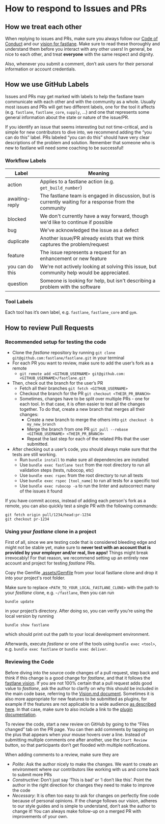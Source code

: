 # How to respond to Issues and PRs

## How we treat each other  

When replying to issues and PRs, make sure you always follow our [Code of Conduct](CODE_OF_CONDUCT.md) and our [vision for fastlane](VISION.md). Make sure to read these thoroughly and understand them before you interact with any other users! In general, be nice to each other, and treat **everyone** with the same respect and dignity.

Also, whenever you submit a comment, don’t ask users for their personal information or account credentials.

## How we use GitHub Labels

Issues and PRs may get marked with labels to help the fastlane team communicate with each other and with the community as a whole. Usually most issues and PRs will get two different labels, one for the tool it affects (e.g. `fastlane`, `fastlane_core`, `supply`, ...) and one that represents some general information about the state or nature of the issue/PR.

If you identify an issue that seems interesting but not time-critical, and is simple for new contributors to dive into, we recommend adding the “you can do this” label. PRs labeled “you can do this” should have very clear descriptions of the problem and solution. Remember that someone who is new to fastlane will need some coaching to be successful!

### Workflow Labels

| Label | Meaning|
| ----- | ------ |
| action | Applies to a fastlane action (e.g. `get_build_number`) |
| awaiting-reply | The fastlane team is engaged in discussion, but is currently waiting for a response from the community |
| blocked | We don't currently have a way forward, though we'd like to continue if possible |
| bug | We've acknowledged the issue as a defect |
| duplicate | Another issue/PR already exists that we think captures the problem/request |
| feature | The issue represents a request for an enhancement or new feature |
| you can do this | We're not actively looking at solving this issue, but community help would be appreciated.  |
| question | Someone is looking for help, but isn't describing a problem with the software |

### Tool Labels

Each tool has it’s own label, e.g. `fastlane`, `fastlane_core` and `gym`.

## How to review Pull Requests

### Recommended setup for testing the code

- Clone the _fastlane_ repository by running  `git clone git@github.com:fastlane/fastlane.git` in your terminal
- For each PR you want to review, make sure to add the user’s fork as a remote
  - `git remote add <GITHUB_USERNAME> git@github.com:<GITHUB_USERNAME>/fastlane.git`
- Then, check out the branch for the user’s PR
  - Fetch all their branches `git fetch <GITHUB_USERNAME>`
  - Checkout the branch for the PR `git checkout <THEIR_PR_BRANCH>`
  - Sometimes, changes have to be split over multiple PRs - one for each tool. In that case, it is often easier to test all the changes together. To do that, create a new branch that merges all their changes:
    - Create a new branch to merge the others into `git checkout -b my_new_branch`
    - Merge the branch from one PR `git pull --rebase <GITHUB_USERNAME> <THEIR_PR_BRANCH>`
    - Repeat the last step for each of the related PRs that the user submitted.
- After checking out a user’s code, you should always make sure that the tests are still working.
  - Run `bundle install` to make sure all dependencies are installed
  - Use `bundle exec fastlane test` from the root directory to run all validation steps (tests, rubocop, etc)
  - Use `bundle exec rspec` from the root directory to run all tests
  - Use `bundle exec rspec [tool_name]` to run all tests for a specific tool
  - Use `bundle exec rubocop -a` to run the linter and autocorrect many of the issues it found

If you have commit access, instead of adding each person's fork as a remote, you can also quickly test a single PR with the following commands:

```
git fetch origin pull/1234/head:pr-1234
git checkout pr-1234
```

### Using your _fastlane_ clone in a project

First of all, since we are testing code that is considered bleeding edge and might not be stable yet, make sure to **never test with an account that is provided by your employer and/or real, live apps!** Things might break irrevocably! For that reason, we recommend setting up an entirely new account and project for testing _fastlane_ PRs.

Copy the Gemfile [.assets/Gemfile](.assets/Gemfile) from your local fastlane clone and drop it into your project's root folder.

Make sure to replace `<PATH_TO_YOUR_LOCAL_FASTLANE_CLONE>` with the path to your _fastlane_ clone, e.g. `~/fastlane`, then you can run
```
bundle update
```
in your project’s directory. After doing so, you can verify you’re using the local version by running

```
bundle show fastlane
```

which should print out the path to your local development environment.

Afterwards, execute _fastlane_ or one of the tools using `bundle exec <tool>`, e.g. `bundle exec fastlane` or `bundle exec deliver`.

### Reviewing the Code

Before diving into the source code changes of a pull request, step back and think if this change is a good change for _fastlane_, and that it follows the [fastlane vision](VISION.md). If you are not 100% certain that a pull request adds good value to _fastlane_, ask the author to clarify on why this should be included in the main code base, referring to the [Vision.md document](VISION.md). Sometimes it is also more appropriate for new features to be submitted as plugins, for example if the features are not applicable to a wide audience [as described here](fastlane/docs/Plugins.md#submitting-the-action-to-the-fastlane-main-repo). In that case, make sure to also include a link to the [plugin documentation](fastlane/docs/Plugins.md).

To review the code, start a new review on GitHub by going to the “Files changed” tab on the PR page. You can then add comments by tapping on the plus that appears when your mouse hovers over a line. Instead of submitting multiple comments one after another, use the `Start Review` button, so that participants don’t get flooded with multiple notifications.

When adding comments to a review, make sure they are
- *Polite*: Ask the author nicely to make the changes. We want to create an environment where our contributors like working with us and come back to submit more PRs
- *Constructive*: Don’t just say ‘This is bad’ or ‘I don’t like this’. Point the author in the right direction for changes they need to make to improve the code
- *Necessary*: It is often too easy to ask for changes on perfectly fine code because of personal opinions. If the change follows our vision, adheres to our style guides and is simple to understand, don’t ask the author to change it! You can always make follow-up on a merged PR with improvements of your own.
